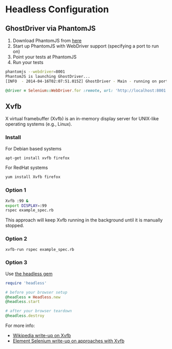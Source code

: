 # Headless Configuration

## GhostDriver via PhantomJS

1. Download PhantomJS from [here](http://phantomjs.org/download.html)
2. Start up PhantomJS with WebDriver support (specifying a port to run on)
3. Point your tests at PhantomJS
4. Run your tests

```sh
phantomjs --webdriver=8001
PhantomJS is launching GhostDriver...
[INFO  - 2014-04-16T02:07:51.015Z] GhostDriver - Main - running on port 8001
```

```ruby
@driver = Selenium::WebDriver.for :remote, url: 'http://localhost:8001'
```

## Xvfb

X virtual framebuffer (Xvfb) is an in-memory display server for UNIX-like operating systems (e.g., Linux).

### Install

For Debian based systems

```sh
apt-get install xvfb firefox
```

For RedHat systems

```sh
yum install Xvfb firefox
```

### Option 1

```sh
Xvfb :99 &
export DISPLAY=:99
rspec example_spec.rb
```

This approach will keep Xvfb running in the background until it is manually stopped.

### Option 2

```sh
xvfb-run rspec example_spec.rb
```

### Option 3

Use [the headless gem](https://github.com/leonid-shevtsov/headless)

```ruby
require 'headless'

# before your browser setup
@headless = Headless.new
@headless.start

# after your browser teardown
@headless.destroy
```

For more info:

+ [Wikipedia write-up on Xvfb](http://en.wikipedia.org/wiki/Xvfb)
+ [Element Selenium write-up on approaches with Xvfb](http://elementalselenium.com/tips/38-headless)
